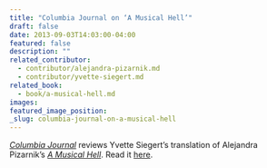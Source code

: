 ```yaml
---
title: "Columbia Journal on ‘A Musical Hell’"
draft: false
date: 2013-09-03T14:03:00-04:00
featured: false
description: ""
related_contributor:
  - contributor/alejandra-pizarnik.md
  - contributor/yvette-siegert.md
related_book:
  - book/a-musical-hell.md
images:
featured_image_position: 
_slug: columbia-journal-on-a-musical-hell
---
```


[_Columbia Journal_](http://columbiajournal.org/2190) reviews Yvette Siegert’s translation of Alejandra Pizarnik’s [_A Musical Hell_](http://ndbooks.com/book/a-musical-hell). Read it [here](http://columbiajournal.org/2190). 

